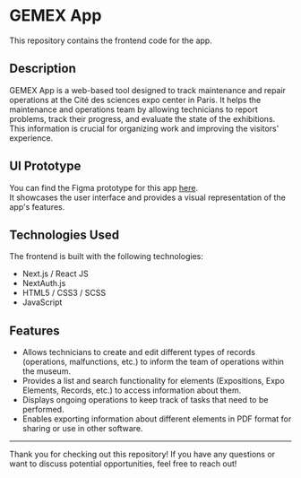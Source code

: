 # GEMEX App

This repository contains the frontend code for the app.

## Description

GEMEX App is a web-based tool designed to track maintenance and repair operations at the Cité des sciences expo center in Paris. It helps the maintenance and operations team by allowing technicians to report problems, track their progress, and evaluate the state of the exhibitions. This information is crucial for organizing work and improving the visitors' experience.

## UI Prototype

You can find the Figma prototype for this app [here](https://www.figma.com/proto/JHeE72f3idTJfVuQvvCs3B/GEMEX-v2?page-id=0%3A1&node-id=8-1461&viewport=4051%2C-1609%2C0.42&scaling=min-zoom&starting-point-node-id=8%3A1461).  
It showcases the user interface and provides a visual representation of the app's features.

## Technologies Used

The frontend is built with the following technologies:

- Next.js / React JS
- NextAuth.js
- HTML5 / CSS3 / SCSS
- JavaScript

## Features

- Allows technicians to create and edit different types of records (operations, malfunctions, etc.) to inform the team of operations within the museum.
- Provides a list and search functionality for elements (Expositions, Expo Elements, Records, etc.) to access information about them.
- Displays ongoing operations to keep track of tasks that need to be performed.
- Enables exporting information about different elements in PDF format for sharing or use in other software.

---

Thank you for checking out this repository! If you have any questions or want to discuss potential opportunities, feel free to reach out!